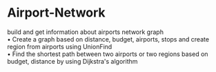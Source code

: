 # Airport-Network  
build and get information about airports network graph  
• Create a graph based on distance, budget, airports, stops and create region from airports using UnionFind  
• Find the shortest path between two airports or two regions based on budget, distance by using Dijkstra's algorithm  

